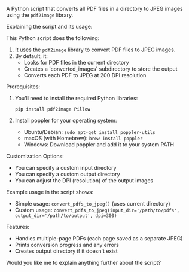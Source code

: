 A Python script that converts all PDF files in a directory to JPEG images using the `pdf2image` library.



Explaining the script and its usage:

This Python script does the following:

1. It uses the `pdf2image` library to convert PDF files to JPEG images.
2. By default, it:
   - Looks for PDF files in the current directory
   - Creates a 'converted_images' subdirectory to store the output
   - Converts each PDF to JPEG at 200 DPI resolution

Prerequisites:
1. You'll need to install the required Python libraries:
   ```
   pip install pdf2image Pillow
   ```

2. Install poppler for your operating system:
   - Ubuntu/Debian: `sudo apt-get install poppler-utils`
   - macOS (with Homebrew): `brew install poppler`
   - Windows: Download poppler and add it to your system PATH

Customization Options:
- You can specify a custom input directory
- You can specify a custom output directory
- You can adjust the DPI (resolution) of the output images

Example usage in the script shows:
- Simple usage: `convert_pdfs_to_jpeg()` (uses current directory)
- Custom usage: `convert_pdfs_to_jpeg(input_dir='/path/to/pdfs', output_dir='/path/to/output', dpi=300)`

Features:
- Handles multiple-page PDFs (each page saved as a separate JPEG)
- Prints conversion progress and any errors
- Creates output directory if it doesn't exist

Would you like me to explain anything further about the script?